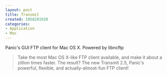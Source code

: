 ```yaml
--- 
layout: post
title: Transmit
created: 1058281920
categories: 
- Application
- Mac
---
```

Panic's GUI FTP client for Mac OS X. Powered by libncftp
<blockquote>
Take the most Mac OS X-like FTP client available, and make it about a zillion times faster. The result? The new Transmit 2.5, Panic's powerful, flexible, and actually-almost-fun FTP client!
</blockquote>
